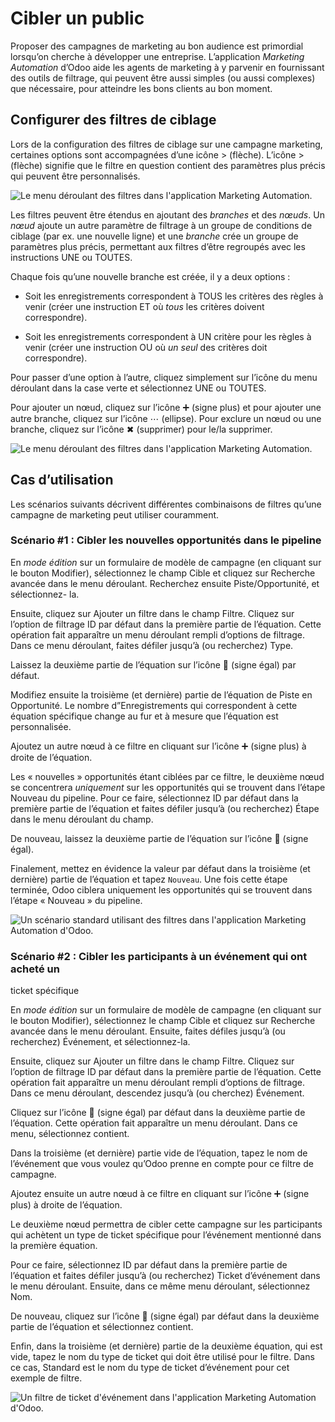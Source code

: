 # Cibler un public

Proposer des campagnes de marketing au bon audience est primordial lorsqu’on
cherche à développer une entreprise. L’application _Marketing Automation_
d’Odoo aide les agents de marketing à y parvenir en fournissant des outils de
filtrage, qui peuvent être aussi simples (ou aussi complexes) que nécessaire,
pour atteindre les bons clients au bon moment.

## Configurer des filtres de ciblage

Lors de la configuration des filtres de ciblage sur une campagne marketing,
certaines options sont accompagnées d’une icône > (flèche). L’icône > (flèche)
signifie que le filtre en question contient des paramètres plus précis qui
peuvent être personnalisés.

![Le menu déroulant des filtres dans l'application Marketing
Automation.](../../../../_images/marketing-filters.png)

Les filtres peuvent être étendus en ajoutant des _branches_ et des _nœuds_. Un
_nœud_ ajoute un autre paramètre de filtrage à un groupe de conditions de
ciblage (par ex. une nouvelle ligne) et une _branche_ crée un groupe de
paramètres plus précis, permettant aux filtres d’être regroupés avec les
instructions UNE ou TOUTES.

Chaque fois qu’une nouvelle branche est créée, il y a deux options :

  * Soit les enregistrements correspondent à TOUS les critères des règles à venir (créer une instruction ET où _tous_ les critères doivent correspondre).

  * Soit les enregistrements correspondent à UN critère pour les règles à venir (créer une instruction OU où _un seul_ des critères doit correspondre).

Pour passer d’une option à l’autre, cliquez simplement sur l’icône du menu
déroulant dans la case verte et sélectionnez UNE ou TOUTES.

Pour ajouter un nœud, cliquez sur l’icône ➕ (signe plus) et pour ajouter une
autre branche, cliquez sur l’icône ⋯ (ellipse). Pour exclure un nœud ou une
branche, cliquez sur l’icône ✖ (supprimer) pour le/la supprimer.

![Le menu déroulant des filtres dans l'application Marketing
Automation.](../../../../_images/marketing-filter-nodes.png)

## Cas d’utilisation

Les scénarios suivants décrivent différentes combinaisons de filtres qu’une
campagne de marketing peut utiliser couramment.

### Scénario #1 : Cibler les nouvelles opportunités dans le pipeline

En _mode édition_ sur un formulaire de modèle de campagne (en cliquant sur le
bouton Modifier), sélectionnez le champ Cible et cliquez sur Recherche avancée
dans le menu déroulant. Recherchez ensuite Piste/Opportunité, et sélectionnez-
la.

Ensuite, cliquez sur Ajouter un filtre dans le champ Filtre. Cliquez sur
l’option de filtrage ID par défaut dans la première partie de l’équation.
Cette opération fait apparaître un menu déroulant rempli d’options de
filtrage. Dans ce menu déroulant, faites défiler jusqu’à (ou recherchez) Type.

Laissez la deuxième partie de l’équation sur l’icône 🟰 (signe égal) par
défaut.

Modifiez ensuite la troisième (et dernière) partie de l’équation de Piste en
Opportunité. Le nombre d”Enregistrements qui correspondent à cette équation
spécifique change au fur et à mesure que l’équation est personnalisée.

Ajoutez un autre nœud à ce filtre en cliquant sur l’icône ➕ (signe plus) à
droite de l’équation.

Les « nouvelles » opportunités étant ciblées par ce filtre, le deuxième nœud
se concentrera _uniquement_ sur les opportunités qui se trouvent dans l’étape
Nouveau du pipeline. Pour ce faire, sélectionnez ID par défaut dans la
première partie de l’équation et faites défiler jusqu’à (ou recherchez) Étape
dans le menu déroulant du champ.

De nouveau, laissez la deuxième partie de l’équation sur l’icône 🟰 (signe
égal).

Finalement, mettez en évidence la valeur par défaut dans la troisième (et
dernière) partie de l’équation et tapez `Nouveau`. Une fois cette étape
terminée, Odoo ciblera uniquement les opportunités qui se trouvent dans
l’étape « Nouveau » du pipeline.

![Un scénario standard utilisant des filtres dans l'application Marketing
Automation d'Odoo.](../../../../_images/filters-opportunities.png)

### Scénario #2 : Cibler les participants à un événement qui ont acheté un
ticket spécifique

En _mode édition_ sur un formulaire de modèle de campagne (en cliquant sur le
bouton Modifier), sélectionnez le champ Cible et cliquez sur Recherche avancée
dans le menu déroulant. Ensuite, faites défiles jusqu’à (ou recherchez)
Événement, et sélectionnez-la.

Ensuite, cliquez sur Ajouter un filtre dans le champ Filtre. Cliquez sur
l’option de filtrage ID par défaut dans la première partie de l’équation.
Cette opération fait apparaître un menu déroulant rempli d’options de
filtrage. Dans ce menu déroulant, descendez jusqu’à (ou cherchez) Événement.

Cliquez sur l’icône 🟰 (signe égal) par défaut dans la deuxième partie de
l’équation. Cette opération fait apparaître un menu déroulant. Dans ce menu,
sélectionnez contient.

Dans la troisième (et dernière) partie vide de l’équation, tapez le nom de
l’événement que vous voulez qu’Odoo prenne en compte pour ce filtre de
campagne.

Ajoutez ensuite un autre nœud à ce filtre en cliquant sur l’icône ➕ (signe
plus) à droite de l’équation.

Le deuxième nœud permettra de cibler cette campagne sur les participants qui
achètent un type de ticket spécifique pour l’événement mentionné dans la
première équation.

Pour ce faire, sélectionnez ID par défaut dans la première partie de
l’équation et faites défiler jusqu’à (ou recherchez) Ticket d’événement dans
le menu déroulant. Ensuite, dans ce même menu déroulant, sélectionnez Nom.

De nouveau, cliquez sur l’icône 🟰 (signe égal) par défaut dans la deuxième
partie de l’équation et sélectionnez contient.

Enfin, dans la troisième (et dernière) partie de la deuxième équation, qui est
vide, tapez le nom du type de ticket qui doit être utilisé pour le filtre.
Dans ce cas, Standard est le nom du type de ticket d’événement pour cet
exemple de filtre.

![Un filtre de ticket d'événement dans l'application Marketing Automation
d'Odoo.](../../../../_images/filters-event-ticket.png)

